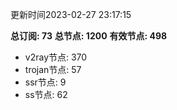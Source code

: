 更新时间2023-02-27 23:17:15

**总订阅: 73**
**总节点: 1200**
**有效节点: 498**
- v2ray节点: 370
- trojan节点: 57
- ssr节点: 9
- ss节点: 62
